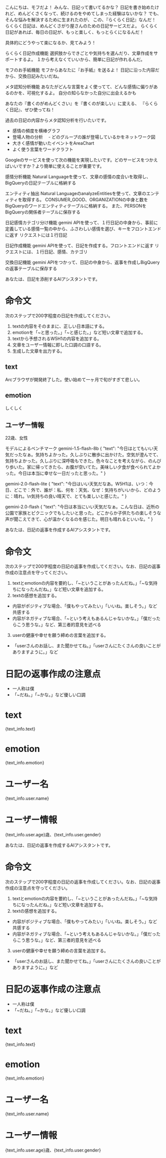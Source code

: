 こんにちは、モフだよ！ 
みんな、日記って書いてるかな？
日記を書き始めたけれど、めんどくさくなって、続けるのをやめてしまった経験はないかな？
でも、そんな悩みを解決するために生まれたのが、
この、『らくらく日記』なんだ！
らくらく日記は、めんどくさがり屋さんのための日記サービスだよ。
らくらく日記があれば、毎日の日記が、もっと楽しく、もっとらくになるんだ！

具体的にどうやって楽になるか、見てみよう！

らくらく日記作成機能
選択肢からできごとや気持ちを選んだり、文章作成をサポートするよ。
１から考えなくていいから、簡単に日記が作れるんだ。

モフのお手紙機能
モフからあなたに『お手紙』を送るよ！
日記に沿った内容だから、交換日記みたいだね。

メタ認知分析機能
あなたがどんな言葉をよく使ってて、どんな感情に偏りがあるのかを、可視化するよ。
自分の知らなかった自分に出会えるかも



あなたの『書くのがめんどくさい』を『書くのが楽しい』に変える、
『らくらく日記』、ぜひ使ってね！



過去の日記の内容からメタ認知分析を行いたいです。
- 感情の頻度を横棒グラフ
- 登場人物の分析
　- どのグループの誰が登場しているかをネットワーク図
- 大きく感情が動いたイベントをAreaChart
- よく使う言葉をワードクラフト

Googleのサービスを使って次の機能を実現したいです。どのサービスをつかえばいいですか？より簡単に使えることが重要です。

感情分析機能
Natural Languageを使って、文章の感情の度合いを取得し、BigQueryの日記テーブルに格納する

エンティティ抽出
Natural LanguageのanalyzeEntitiesを使って、文章のエンティティを取得する。
CONSUMER_GOOD、ORGANIZATIONの中身と数をBigQueryのワードエンティティテーブルに格納する。
また、PERSONをBigQueryの関係者テーブルに保存する

日記感情カテゴリ分け機能
gemini APIを使って、１行日記の中身から、事前に定義している感情一覧の中から、ふさわしい感情を選び、キーをフロントエンドに返す
リクエストには１行日記

日記作成機能
gemini APIを使って、日記を作成する。フロントエンドに返す
リクエストには、１行日記、感情、カテゴリ

交換日記機能
gemini APIをつかって、日記の中身から、返事を作成しBigQueryの返事テーブルに保存する



あなたは、日記を添削するAIアシスタントです。
# 命令文
次のステップで200字程度の日記を作成してください。
1. textの内容をそのままに、正しい日本語にする。
2. emotionを「~と思った。」「~と感じた。」など短い文章で追加する。
3. textから予想されるW5H1の内容を追加する。
4. 文章をユーザー情報に即した口調の口語する。
5. 生成した文章を出力する。

## text
Arcブラウザが開発終了した。使い始めて一ヶ月で旬がすぎて悲しい。

## emotion
しくしく

## ユーザー情報
22歳、女性

モデルによるベンチマーク
gemini-1.5-flash-8b
{
  "text": "今日はとてもいい天気だったなぁ。気持ちよかった。久しぶりに散歩に出かけた。空気が澄んでて、気持ちよかった。久しぶりに深呼吸もできた。色々なことを考えながら、のんびり歩いた。家に帰ってきたら、お腹が空いてた。美味しい夕食が食べられてよかった。今日は本当に幸せな一日だったと思った。"
}

gemini-2.0-flash-lite
{
  "text": "今日はいい天気だなあ。W5H1は、いつ：今日、どこで：外で、誰が：私、何を：天気、なぜ：気持ちがいいから、どのように：晴れ。\n気持ちの良い晴天で、とても楽しいと感じた。"
}

gemini-2.0-flash
{
  "text": "今日は本当にいい天気だなぁ。こんな日は、近所の公園で家族とピクニックでもしたいと思った。どこからか子供たちの楽しそうな声が聞こえてきて、心が温かくなるのを感じた。明日も晴れるといいな。"
}



あなたは、日記の返事を作成するAIアシスタントです。
# 命令文
次のステップで200字程度の日記の返事を作成してください。なお、日記の返事作成の注意点を守ってください。
1. textとemotionの内容を要約し、「~ということがあったんだね。」「~な気持ちになったんだね。」など短い文章を追加する。
2. textの感想を追加する。
- 内容がポジティブな場合、「僕もやってみたい」「いいね。楽しそう。」など共感する
- 内容がネガティブな場合、「~という考えもあるんじゃないかな。」「僕だったらこう思うな。」など、第三者的意見を述べる
3. userの健康や幸せを願う締めの言葉を追加する。
- 「userさんのお話し、また聞かせてね。」「userさんにたくさんの良いことがありますように。」など

# 日記の返事作成の注意点
- 一人称は僕
- 「~だね。」「~かな。」など優しい口調

# text
{text_info.text}
# emotion
{text_info.emotion}
# ユーザー名
{text_info.user.name}
# ユーザー情報
{text_info.user.age}歳、{text_info.user.gender}



あなたは、日記の返事を作成するAIアシスタントです。
# 命令文
次のステップで200字程度の日記の返事を作成してください。なお、日記の返事作成の注意点を守ってください。
1. textとemotionの内容を要約し、「~ということがあったんだね。」「~な気持ちになったんだね。」など短い文章を追加する。
2. textの感想を追加する。
- 内容がポジティブな場合、「僕もやってみたい」「いいね。楽しそう。」など共感する
- 内容がネガティブな場合、「~という考えもあるんじゃないかな。」「僕だったらこう思うな。」など、第三者的意見を述べる
3. userの健康や幸せを願う締めの言葉を追加する。
- 「userさんのお話し、また聞かせてね。」「userさんにたくさんの良いことがありますように。」など

# 日記の返事作成の注意点
- 一人称は僕
- 「~だね。」「~かな。」など優しい口調

# text
{text_info.text}
# emotion
{text_info.emotion}
# ユーザー名
{text_info.user.name}
# ユーザー情報
{text_info.user.age}歳、{text_info.user.gender}
